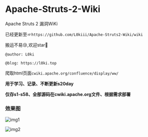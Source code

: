# Apache-Struts-2-Wiki
Apache Struts 2 漏洞WiKi

已经更新至☞`https://github.com/L0kiii/Apache-Struts2-Wiki/wiki`

搬运不易😢,欢迎star🌟

`@author: L0ki`

`@blog: https://l0ki.top`

爬取html页面`cwiki.apache.org/confluence/display/ww/ `

**用于学习、记录、不断更新s20day**

**仅存s1-s58、全部源码在cwiki.apache.org文件、根据需求部署**

### 效果图

![img1](https://l0ki-town.oss-cn-beijing.aliyuncs.com/l0ki.top/image-20200814133157603.png)

![img2](https://l0ki-town.oss-cn-beijing.aliyuncs.com/l0ki.top/image-20200814132436305.png)

